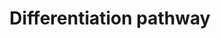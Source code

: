 ---
annotations:
- type: Pathway Ontology
  value: regulatory pathway
- type: Disease Ontology
  value: spinal cord disease
- type: Disease Ontology
  value: post-traumatic stress disorder
- type: Cell Type Ontology
  value: stem cell
- type: Cell Type Ontology
  value: astrocyte of the spinal cord
authors:
- Mkutmon
- Susan
- Egonw
- Eweitz
description: This pathway provides an overview of the directed differentiation molecules
  used to induce early and derivative cell lineages from human pluripotent stem cells.
  The initial version of this pathway is a direct adaptation of the SnapShot "Directed
  Differentiation of Pluripotent Stem Cells" pathway authored by Luis A. Williams,
  Brandi N. Davis-Dusenbery, and Kevin C. Eggan, HHMI, Harvard University, Cell 149,
  May 25, 2012 Elsevier Inc. DOI 10.1016/j.cell.2012.05.015. http://download.cell.com/pdf/PIIS0092867412005946.pdf.
  This adaptation was generated by Meenakshi Venkatasubramanian and Krithika Ramasamy
  Subramanian at Cincinnati Children's Hospital in the laboratory of Nathan Salomonis.
last-edited: 2021-05-21
organisms:
- Bos taurus
redirect_from:
- /index.php/Pathway:WP3223
- /instance/WP3223
schema-jsonld:
- '@context': https://schema.org/
  '@id': https://wikipathways.github.io/pathways/WP3223.html
  '@type': Dataset
  creator:
    '@type': Organization
    name: WikiPathways
  description: This pathway provides an overview of the directed differentiation molecules
    used to induce early and derivative cell lineages from human pluripotent stem
    cells. The initial version of this pathway is a direct adaptation of the SnapShot
    "Directed Differentiation of Pluripotent Stem Cells" pathway authored by Luis
    A. Williams, Brandi N. Davis-Dusenbery, and Kevin C. Eggan, HHMI, Harvard University,
    Cell 149, May 25, 2012 Elsevier Inc. DOI 10.1016/j.cell.2012.05.015. http://download.cell.com/pdf/PIIS0092867412005946.pdf.
    This adaptation was generated by Meenakshi Venkatasubramanian and Krithika Ramasamy
    Subramanian at Cincinnati Children's Hospital in the laboratory of Nathan Salomonis.
  keywords:
  - NOG
  - CSF1
  - TNFSF11
  - WNT7B
  - ALK
  - Selenium
  - WNT1
  - TGFB1
  - FGF2
  - Niacinamide
  - DAPT
  - FGF4
  - IGF-I
  - WNT3A
  - VEGFA
  - IL3
  - SHH
  - NTF4
  - IL6R
  - NT5E
  - NOTCH1
  - Naltrexone
  - KIT
  - INHBA
  - Ascorbic acid
  - TGFB3
  - WNT2B
  - Vitamin A
  - Cyclopamine
  - FGF8
  - PDGFB
  - Taurine
  - FLT3LG
  - KITLG
  - EGF
  - Retinoic acid
  - EPO
  - FST
  - CSF1R
  - WNT2
  - TPO
  - PDGFA
  - GDF5
  - CNTF
  - LEFTY1
  - FGF1
  - IL6
  - FGF10
  - SB431542
  - Dexamethasone
  - BMP4
  - CXCR2
  - INS
  - TF
  - WNT5A
  - A-83-01
  - HGF
  - Beta-Glycerophosphoric acid
  - NODAL
  - IL11
  - DKK1
  license: CC0
  name: Differentiation pathway
seo: CreativeWork
title: Differentiation pathway
wpid: WP3223
---